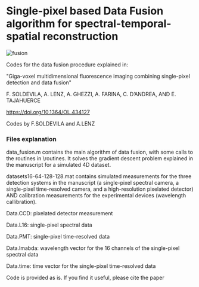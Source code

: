 
# Single-pixel based Data Fusion algorithm for spectral-temporal-spatial reconstruction

![fusion](https://user-images.githubusercontent.com/19323057/117669638-68276880-b1a7-11eb-975c-fa23b8beda13.png)


Codes for the data fusion procedure explained in: 

"Giga-voxel multidimensional fluorescence imaging combining single-pixel detection and data fusion"

F. SOLDEVILA, A. LENZ, A. GHEZZI, A. FARINA, C. D’ANDREA, AND E. TAJAHUERCE

https://doi.org/10.1364/OL.434127

Codes by F.SOLDEVILA and A.LENZ

### Files explanation ###

data_fusion.m contains the main algorithm of data fusion, with some calls to the routines in \routines. It solves the gradient descent problem explained in the manuscript for a simulated 4D dataset.


datasets16-64-128-128.mat contains simulated measurements for the three detection systems in the manuscript (a single-pixel spectral camera, a single-pixel time-resolved camera, and a high-resolution pixelated detector) AND calibration measurements for the experimental devices (wavelength callibration).

Data.CCD: pixelated detector measurement

Data.L16: single-pixel spectral data

Data.PMT: single-pixel time-resolved data

Data.lmabda: wavelength vector for the 16 channels of the single-pixel spectral data

Data.time: time vector for the single-pixel time-resolved data


Code is provided as is. If you find it useful, please cite the paper
